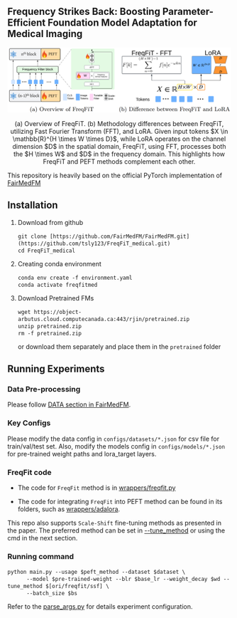 ## Frequency Strikes Back: Boosting Parameter-Efficient Foundation Model Adaptation for Medical Imaging

<p align="center">
<img src="imgs/freqfit.png">
<p align="center"> (a) Overview of FreqFiT. (b) Methodology differences between FreqFiT, utilizing Fast Fourier Transform (FFT), and LoRA. Given input tokens $X \in \mathbb{R}^{H \times W \times D}$, while LoRA operates on the channel dimension $D$ in the spatial domain, FreqFiT, using FFT, processes both the $H \times W$ and $D$ in the frequency domain. This highlights how FreqFiT and PEFT methods complement each other.
</p>

This repository is heavily based on the official PyTorch implementation of [FairMedFM](https://github.com/FairMedFM/FairMedFM)

## Installation

1. Download from github
   ```git
   git clone [https://github.com/FairMedFM/FairMedFM.git](https://github.com/tsly123/FreqFiT_medical.git)
   cd FreqFiT_medical
   ```

2. Creating conda environment

   ```
   conda env create -f environment.yaml
   conda activate freqfitmed
   ```

3. Download Pretrained FMs

    ```
    wget https://object-arbutus.cloud.computecanada.ca:443/rjin/pretrained.zip
    unzip pretrained.zip
    rm -f pretrained.zip
    ```
    or download them separately and place them in the `pretrained` folder

## Running Experiments

### Data Pre-processing
Please follow [DATA section in FairMedFM](https://github.com/FairMedFM/FairMedFM/blob/main/README.md#data).

### Key Configs
Please modify the data config in `configs/datasets/*.json` for csv file for train/val/test set. Also, modify the models config in `configs/models/*.json` for pre-trained weight paths and lora_target layers.

### FreqFit code
- The code for `FreqFit` method is in [wrappers/freqfit.py](https://github.com/tsly123/FreqFiT_medical/blob/main/wrappers/freqfit.py)

- The code for integrating `FreqFit` into PEFT method can be found in its folders, such as [wrappers/adalora](https://github.com/tsly123/FreqFiT_medical/blob/main/wrappers/adalora/adalora_freqfit_medmae.py#L47-L50).

This repo also supports `Scale-Shift` fine-tuning methods as presented in the paper. The preferred method can be set in [--tune_method](https://github.com/tsly123/FreqFiT_medical/blob/main/parse_args.py#L134-L137) or using the cmd in the next section.

### Running command
```
python main.py --usage $peft_method --dataset $dataset \
      --model $pre-trained-weight --blr $base_lr --weight_decay $wd --tune_method $[ori/freqfit/ssf] \
      --batch_size $bs
```
Refer to the [parse_args.py](https://github.com/tsly123/FreqFiT_medical/blob/main/parse_args.py) for details experiment configuration.
